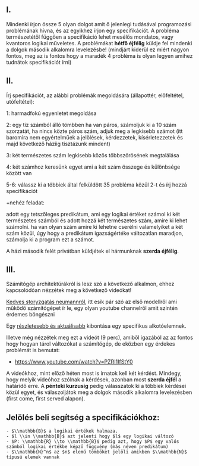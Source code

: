 ## I.

Mindenki írjon össze 5 olyan dolgot 
amit ő jelenlegi tudásával programozási problémának hívna, 
és az egyikhez írjon egy specifikációt. 
A probléma természetétől függően a specifikáció 
lehet mesélős mondatos, vagy kvantoros logikai műveletes. 
A problémákat **hétfő éjfélig** küldje fel mindenki a 
dolgok második alkalomra levelezésbe!
(mindjárt kiderül ez miért nagyon fontos, 
meg az is fontos hogy a maradék 4 probléma 
is olyan legyen amihez tudnátok specifikációt írni)

## II.

Írj specifikációt, az alábbi problémák megoldására 
(állapottér, előfeltétel, utófeltétel):

1: harmadfokú egyenletet megoldása

2: egy tíz számból álló tömbben ha van páros, 
számoljuk ki a 10 szám szorzatát, 
ha nincs közte páros szám, 
adjuk meg a legkisebb számot 
(itt baromira nem egyértelműek a jelölések, 
kérdezzetek, kísérletezzetek és majd következő háziig tisztázunk mindent)

3: két természetes szám legkisebb közös többszörösének megtalálása

4: két számhoz keresünk egyet ami a két szám összege és különbsége között van

5-6: válassz ki a többiek által felküldött 35 probléma közül 2-t 
és írj hozzá specifikációt

+nehéz feladat:

adott egy tetszőleges predikátum, 
ami egy logikai értéket számol ki két természetes számból 
és adott hozzá két természetes szám, 
amire ki lehet számolni. 
ha van olyan szám amire ki lehetne cserélni valamelyiket 
a két szám közül, úgy hogy a predikátum igazságértéke 
változatlan maradjon, számolja ki a program ezt a számot.

A házi második felét privátban küldjétek el hármunknak **szerda éjfélig**.

## III.

Számítógép architektúrákról is lesz szó a következő alkalmon, 
ehhez kapcsolódóan nézzétek meg a következő videókat!

[Kedves storyzgatás neumannról](https://www.youtube.com/watch?v=Ml3-kVYLNr8), 
itt esik pár szó az első modellről 
ami működő számítógépet ír le, 
egy olyan youtube channelről amit szintén érdemes böngészni

Egy [részletesebb és aktuálisabb](https://www.youtube.com/watch?v=cNN_tTXABUA) 
kibontása egy specifikus alkotóelemnek.

Illetve még nézzétek meg ezt a videót (9 perc), amiből igazából az az 
fontos hogy hogyan tárol változókat a számítógép, 
de eközben egy érdekes problémát is bemutat:

- https://www.youtube.com/watch?v=PZRI1IfStY0

A videókhoz, mint előző héten most is írnatok kell két kérdést. 
Mindegy, hogy melyik videóhoz szólnak a kérdések, 
azonban most **szerda éjfél** a határidő erre.
A **pénteki kurzusig** pedig válasszatok ki a többiek kérdései közül egyet, 
és válaszoljátok meg a dolgok második alkalomra levelezésben (first come, first served alapon).

## Jelölés beli segítség a specifikációkhoz:
    - $\\mathbb{B}$ a logikai értékek halmaza.
    - $l \\in \\mathbb{B}$ azt jelenti hogy $l$ egy logikai változó
    - $P: \\mathbb{R} \\to \\mathbb{B}$ pedig azt, hogy $P$ egy valós számból logikai értékbe képző függvény (más néven predikátum)
    - $\\mathbb{N}^n$ az $n$ elemű tömböket jelöli amikben $\\mathbb{N}$ típusú elemek vannak

   
